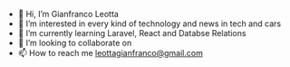 - 👋 Hi, I’m Gianfranco Leotta
- 👀 I’m interested in every kind of technology and news in tech and cars
- 🌱 I’m currently learning Laravel, React and Databse Relations
- 💞️ I’m looking to collaborate on 
- 📫 How to reach me leottagianfranco@gmail.com

<!---
Frank-Leogit/Frank-Leogit is a ✨ special ✨ repository because its `README.md` (this file) appears on your GitHub profile.
You can click the Preview link to take a look at your changes.
--->
